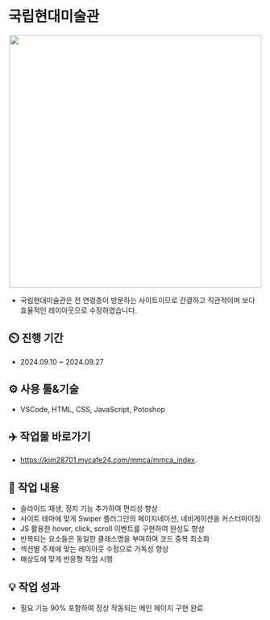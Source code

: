 # 국립현대미술관
<div align="center">
 <img src="https://github.com/user-attachments/assets/d8672feb-e6a9-41a5-bffe-d9204103fcb4" width="500" height="500"/>
</div>

- 국립현대미술관은 전 연령층이 방문하는 사이트이므로 간결하고 직관적이며 보다 효율적인 레이아웃으로 수정하였습니다.

## ⏲️ 진행 기간 
 - 2024.09.10 ~ 2024.09.27
## ⚙️ 사용 툴&기술
 - VSCode, HTML, CSS, JavaScript, Potoshop
## ✈️ 작업물 바로가기
 - https://kim28701.mycafe24.com/mmca/mmca_index.
## 📝 작업 내용
 - 슬라이드 재생, 정지 기능 추가하여 편리성 향상
 - 사이트 테마에 맞게 Swiper 플러그인의 페이지네이션, 네비게이션을 커스터마이징
 - JS 활용한 hover, click, scroll 이벤트를 구현하여 완성도 향상
 - 반복되는 요소들은 동일한 클래스명을 부여하여 코드 중복 최소화
 - 섹션별 주제에 맞는 레이아웃 수정으로 가독성 향상
 - 해상도에 맞게 반응형 작업 시행
## 💡 작업 성과
- 필요 기능 90% 포함하여 정상 작동되는 메인 페이지 구현 완료
